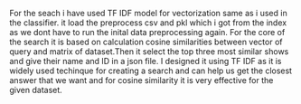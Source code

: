 For the seach i have used TF IDF model for vectorization same as i used in the classifier. it load the preprocess csv and pkl which i got from the index as we dont have to run the inital data preprocessing again. 
For the core of the search it is based on calculation cosine similarities between vector of query and matrix of dataset.Then it select the top three most similar shows and give their name and ID in a json file.
I designed it using TF IDF as it is widely used techinque for creating a search and can help us get the closest answer that we want and for cosine similarity it is very effective for the given dataset.
